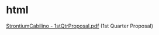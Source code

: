 # html

[StrontiumCabilino - 1stQtrProposal.pdf](https://github.com/insimplifiable/html/files/9608941/StrontiumCabilino.-.1stQtrProposal.pdf)
(1st Quarter Proposal)
